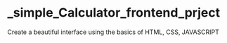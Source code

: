 # _simple_Calculator_frontend_prject
Create a beautiful interface using the basics of HTML, CSS, JAVASCRIPT
